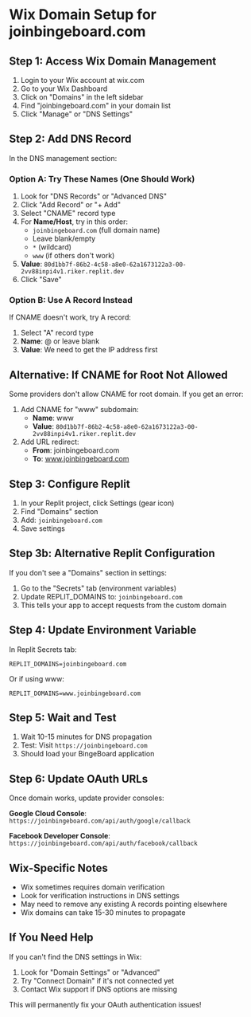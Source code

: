 # Wix Domain Setup for joinbingeboard.com

## Step 1: Access Wix Domain Management
1. Login to your Wix account at wix.com
2. Go to your Wix Dashboard
3. Click on "Domains" in the left sidebar
4. Find "joinbingeboard.com" in your domain list
5. Click "Manage" or "DNS Settings"

## Step 2: Add DNS Record
In the DNS management section:

### Option A: Try These Names (One Should Work)
1. Look for "DNS Records" or "Advanced DNS"
2. Click "Add Record" or "+ Add"
3. Select "CNAME" record type
4. For **Name/Host**, try in this order:
   - `joinbingeboard.com` (full domain name)
   - Leave blank/empty
   - `*` (wildcard)
   - `www` (if others don't work)
5. **Value**: `80d1bb7f-86b2-4c58-a8e0-62a1673122a3-00-2vv88inpi4v1.riker.replit.dev`
6. Click "Save"

### Option B: Use A Record Instead
If CNAME doesn't work, try A record:
1. Select "A" record type
2. **Name**: @ or leave blank
3. **Value**: We need to get the IP address first

## Alternative: If CNAME for Root Not Allowed
Some providers don't allow CNAME for root domain. If you get an error:

1. Add CNAME for "www" subdomain:
   - **Name**: www
   - **Value**: `80d1bb7f-86b2-4c58-a8e0-62a1673122a3-00-2vv88inpi4v1.riker.replit.dev`
2. Add URL redirect:
   - **From**: joinbingeboard.com 
   - **To**: www.joinbingeboard.com

## Step 3: Configure Replit
1. In your Replit project, click Settings (gear icon)
2. Find "Domains" section
3. Add: `joinbingeboard.com`
4. Save settings

## Step 3b: Alternative Replit Configuration
If you don't see a "Domains" section in settings:
1. Go to the "Secrets" tab (environment variables)
2. Update REPLIT_DOMAINS to: `joinbingeboard.com`
3. This tells your app to accept requests from the custom domain

## Step 4: Update Environment Variable
In Replit Secrets tab:
```
REPLIT_DOMAINS=joinbingeboard.com
```
Or if using www:
```
REPLIT_DOMAINS=www.joinbingeboard.com
```

## Step 5: Wait and Test
1. Wait 10-15 minutes for DNS propagation
2. Test: Visit `https://joinbingeboard.com`
3. Should load your BingeBoard application

## Step 6: Update OAuth URLs
Once domain works, update provider consoles:

**Google Cloud Console**:
`https://joinbingeboard.com/api/auth/google/callback`

**Facebook Developer Console**:
`https://joinbingeboard.com/api/auth/facebook/callback`

## Wix-Specific Notes
- Wix sometimes requires domain verification
- Look for verification instructions in DNS settings
- May need to remove any existing A records pointing elsewhere
- Wix domains can take 15-30 minutes to propagate

## If You Need Help
If you can't find the DNS settings in Wix:
1. Look for "Domain Settings" or "Advanced"
2. Try "Connect Domain" if it's not connected yet
3. Contact Wix support if DNS options are missing

This will permanently fix your OAuth authentication issues!